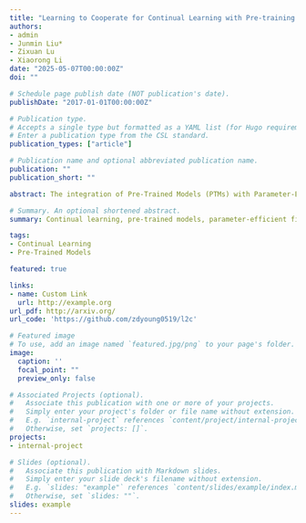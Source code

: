```yaml
---
title: "Learning to Cooperate for Continual Learning with Pre-training and Parameter-Efficient Fine-tuning"
authors:
- admin
- Junmin Liu*
- Zixuan Lu
- Xiaorong Li
date: "2025-05-07T00:00:00Z"
doi: ""

# Schedule page publish date (NOT publication's date).
publishDate: "2017-01-01T00:00:00Z"

# Publication type.
# Accepts a single type but formatted as a YAML list (for Hugo requirements).
# Enter a publication type from the CSL standard.
publication_types: ["article"]

# Publication name and optional abbreviated publication name.
publication: ""
publication_short: ""

abstract: The integration of Pre-Trained Models (PTMs) with Parameter-Efficient Fine-Tuning (PEFT) techniques has emerged as a prevalent paradigm in Continual Learnin} (CL), offering a promising strategy to overcome catastrophic forgetting. To retain previously learned knowledge, recent methodologies focus on optimizing only task-specific parameters during training and implementing a parameter selection mechanism for inference. However, this task isolation learning strategy can lead to suboptimal performance in CL due to its  susceptibility to misallocated inputs after adapting to individual tasks. Addressing this issue, we first present a unified framework that formulates the PTM-based CL methods as an ensemble of multiple experts. Based on this framework, the fundamental factors crucial for CL can be derived by theoretically analyzing its generalization bounds, which reveal a trade-off between task isolation and task cooperation, yielding new insights and a better interpretation for CL dynamics. And then, we propose a novel method, referred to Learning to Cooperate (L2C), to explore the feasibility of task cooperation. Specifically, L2C involves an expert selector as a guide for dynamic expert allocation and output aggregation. In addition, several training strategies and optimization objectives are introduced to improve forward and backward knowledge transfer and facilitate cross-expert cooperation. Finally, we evaluate L2C on various CL benchmarks, demonstrating its competitive or superior performance compared to state-of-the-art methods. Our code is available at https://github.com/zdyoung0519/l2c.

# Summary. An optional shortened abstract.
summary: Continual learning, pre-trained models, parameter-efficient fine-tuning, task-specific, cooperation.

tags:
- Continual Learning
- Pre-Trained Models

featured: true

links:
- name: Custom Link
  url: http://example.org
url_pdf: http://arxiv.org/
url_code: 'https://github.com/zdyoung0519/l2c'

# Featured image
# To use, add an image named `featured.jpg/png` to your page's folder. 
image:
  caption: ''
  focal_point: ""
  preview_only: false

# Associated Projects (optional).
#   Associate this publication with one or more of your projects.
#   Simply enter your project's folder or file name without extension.
#   E.g. `internal-project` references `content/project/internal-project/index.md`.
#   Otherwise, set `projects: []`.
projects:
- internal-project

# Slides (optional).
#   Associate this publication with Markdown slides.
#   Simply enter your slide deck's filename without extension.
#   E.g. `slides: "example"` references `content/slides/example/index.md`.
#   Otherwise, set `slides: ""`.
slides: example
---
```


<!-- This work is driven by the results in my [previous paper](/publication/conference-paper/) on LLMs. -->

<!-- {{% callout note %}}
Create your slides in Markdown - click the *Slides* button to check out the example.
{{% /callout %}}

Add the publication's **full text** or **supplementary notes** here. You can use rich formatting such as including [code, math, and images](https://docs.hugoblox.com/content/writing-markdown-latex/). -->
